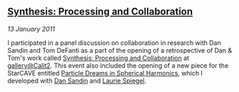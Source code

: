 ## [Synthesis: Processing and Collaboration][synthesis]

*13 January 2011*

I participated in a panel discussion on collaboration in research with Dan Sandin and Tom DeFanti as a part of the opening of a retrospective of Dan &amp; Tom's work called [Synthesis: Processing and Collaboration][synthesis] at [gallery@Calit2][gallery]. This event also included the opening of a new piece for the StarCAVE entitled [Particle Dreams in Spherical Harmonics][particle-dreams], which I developed with [Dan Sandin][sandin] and [Laurie Spiegel][spiegel].

[synthesis]:       http://www.calit2.net/events/popup.php?id=1815
[gallery]:         http://gallery.calit2.net/portal/
[particle-dreams]: events.html#particle-dreams
[sandin]:          http://www.evl.uic.edu/dan/
[spiegel]:         http://www.retiary.org/

